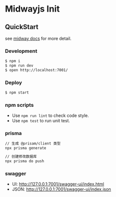 # Midwayjs Init

## QuickStart

<!-- add docs here for user -->

see [midway docs][midway] for more detail.

### Development

```bash
$ npm i
$ npm run dev
$ open http://localhost:7001/
```

### Deploy

```bash
$ npm start
```

### npm scripts

- Use `npm run lint` to check code style.
- Use `npm test` to run unit test.

[midway]: https://midwayjs.org

### prisma

```bash
// 生成 @prisam/client 类型
npx prisma generate

// 创建修改数据库
npx prisma do push
```

### swagger

- UI: http://127.0.0.1:7001/swagger-ui/index.html
- JSON: http://127.0.0.1:7001/swagger-ui/index.json
